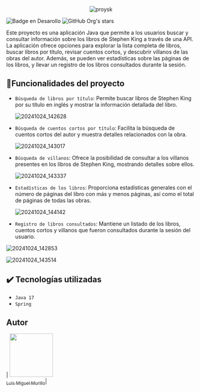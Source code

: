 <p align="center">
  <img src="https://github.com/user-attachments/assets/1924e7fe-2026-4e44-8e9f-9308b8292806" alt="proysk">
</p>

 ![Badge en Desarollo](https://img.shields.io/badge/STATUS-TERMINADO-blue) ![GitHub Org's stars](https://img.shields.io/github/stars/luismy852?style=social)
 
 Este proyecto es una aplicación Java que permite a los usuarios buscar y consultar información sobre los libros de Stephen King a través de una API. La aplicación ofrece opciones para explorar la lista completa de libros, buscar libros por título, revisar cuentos cortos, y descubrir villanos de las obras del autor. Además, se pueden ver estadísticas sobre las páginas de los libros, y llevar un registro de los libros consultados durante la sesión.

 ## :hammer:Funcionalidades del proyecto
 - `Búsqueda de libros por título`: Permite buscar libros de Stephen King por su título en inglés y mostrar la información detallada del libro.
   
   ![20241024_142628](https://github.com/user-attachments/assets/444bce5a-60a3-4a8c-8b34-a7f1200f2959)

 - `Búsqueda de cuentos cortos por título`: Facilita la búsqueda de cuentos cortos del autor y muestra detalles relacionados con la obra.
   
   ![20241024_143017](https://github.com/user-attachments/assets/56c85a5d-4e3c-4c7d-a069-85d8e4c7bdcd)

 - `Búsqueda de villanos`: Ofrece la posibilidad de consultar a los villanos presentes en los libros de Stephen King, mostrando detalles sobre ellos.
   
   ![20241024_143337](https://github.com/user-attachments/assets/708b6691-86c0-4f3e-9528-404c9012f5e5)

 - `Estadísticas de los libros`: Proporciona estadísticas generales con el número de páginas del libro con más y menos páginas, así como el total de páginas de todas las obras.
   
   ![20241024_144142](https://github.com/user-attachments/assets/9b084fed-9d13-411b-a6de-85dfb91a3657)

 - `Registro de libros consultados`: Mantiene un listado de los libros, cuentos cortos y villanos que fueron consultados durante la sesión del usuario.
   
![20241024_142853](https://github.com/user-attachments/assets/95bb8adb-282c-4a9f-a53a-2efa639f9ea2)

![20241024_143514](https://github.com/user-attachments/assets/36fc85ef-f037-4769-88e2-acd1a817ecd8)


## ✔️ Tecnologías utilizadas
- `Java 17`
- `Spring`
  
## Autor

| [<img src="https://avatars.githubusercontent.com/u/77583055?s=400" width=115><br><sub>Luis Miguel Murillo</sub>](https://github.com/luismy852)|
